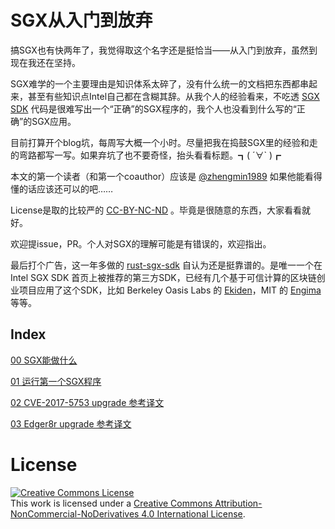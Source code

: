 # SGX从入门到放弃

搞SGX也有快两年了，我觉得取这个名字还是挺恰当——从入门到放弃，虽然到现在我还在坚持。

SGX难学的一个主要理由是知识体系太碎了，没有什么统一的文档把东西都串起来，甚至有些知识点Intel自己都在含糊其辞。从我个人的经验看来，不吃透 [SGX SDK](https://github.com/intel/linux-sgx) 代码是很难写出一个“正确”的SGX程序的，我个人也没看到什么写的“正确”的SGX应用。

目前打算开个blog坑，每周写大概一个小时。尽量把我在捣鼓SGX里的经验和走的弯路都写一写。如果弃坑了也不要奇怪，抬头看看标题。┓( ´∀` )┏

本文的第一个读者（和第一个coauthor）应该是 [@zhengmin1989](https://github.com/zhengmin1989) 如果他能看得懂的话应该还可以的吧……

License是取的比较严的 [CC-BY-NC-ND](https://creativecommons.org/licenses/by-nc-nd/4.0/deed.zh) 。毕竟是很随意的东西，大家看看就好。

欢迎提issue，PR。个人对SGX的理解可能是有错误的，欢迎指出。

最后打个广告，这一年多做的 [rust-sgx-sdk](https://github.com/baidu/rust-sgx-sdk) 自认为还是挺靠谱的。是唯一一个在 Intel SGX SDK 首页上被推荐的第三方SDK，已经有几个基于可信计算的区块链创业项目应用了这个SDK，比如 Berkeley Oasis Labs 的 [Ekiden](https://arxiv.org/abs/1804.05141)，MIT 的 [Engima](https://github.com/enigmampc/enigma-core) 等等。

## Index

[00 SGX能做什么](00.md)

[01 运行第一个SGX程序](01.md)

[02 CVE-2017-5753 upgrade 参考译文](02.md)

[03 Edger8r upgrade 参考译文](03.md)

# License
<a rel="license" href="http://creativecommons.org/licenses/by-nc-nd/4.0/"><img alt="Creative Commons License" style="border-width:0" src="https://i.creativecommons.org/l/by-nc-nd/4.0/88x31.png" /></a><br />This work is licensed under a <a rel="license" href="http://creativecommons.org/licenses/by-nc-nd/4.0/">Creative Commons Attribution-NonCommercial-NoDerivatives 4.0 International License</a>.

